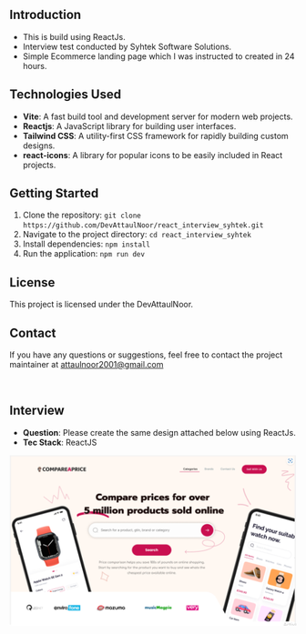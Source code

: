 ## Introduction
- This is build using ReactJs.
- Interview test conducted by Syhtek Software Solutions.
- Simple Ecommerce landing page which I was instructed to created in 24 hours.

## Technologies Used
- **Vite**: A fast build tool and development server for modern web projects. 
- **Reactjs**: A JavaScript library for building user interfaces.
- **Tailwind CSS**: A utility-first CSS framework for rapidly building custom designs.
- **react-icons**: A library for popular icons to be easily included in React projects.

## Getting Started
1. Clone the repository: `git clone https://github.com/DevAttaulNoor/react_interview_syhtek.git`
2. Navigate to the project directory: `cd react_interview_syhtek`
3. Install dependencies: `npm install`
4. Run the application: `npm run dev`

## License
This project is licensed under the DevAttaulNoor.

## Contact
If you have any questions or suggestions, feel free to contact the project maintainer at attaulnoor2001@gmail.com

<br/>

## Interview
- **Question**: Please create the same design attached below using ReactJs.
- **Tec Stack**: ReactJS

![Interview Design](./src/assets/Images/Interview.PNG)
